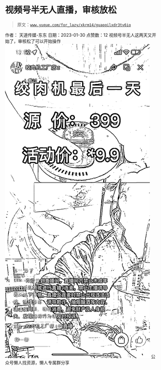# 视频号半无人直播，审核放松

> 原文：[`www.yuque.com/for_lazy/xkrm14/guaoqilxdr3tv6io`](https://www.yuque.com/for_lazy/xkrm14/guaoqilxdr3tv6io)

<ne-p id="ua75f9a08" data-lake-id="ua75f9a08"><ne-text id="ub1572160">作者： 天道传媒-东东</ne-text></ne-p> <ne-p id="u88c3f19d" data-lake-id="u88c3f19d"><ne-text id="u4e828f61">日期：2023-01-30</ne-text></ne-p> <ne-p id="u622b993b" data-lake-id="u622b993b"><ne-text id="u727f0d8a">点赞数：</ne-text><ne-text id="u3a0b7267" ne-bold="true">12</ne-text></ne-p> <ne-hole id="u7fd629b9" data-lake-id="u7fd629b9"><ne-card data-card-name="hr" data-card-type="block" id="EJhnO" data-event-boundary="card"><ne-p id="u2bbdbb71" data-lake-id="u2bbdbb71"><ne-text id="ue34e0e23">视频号半无人这两天又开始了，审核松了可以开始操作</ne-text></ne-p> <ne-p id="u27f937cb" data-lake-id="u27f937cb"><ne-card data-card-name="image" data-card-type="inline" id="TqjHM" data-event-boundary="card">![](img/c9f4316a9edfb3279438a1245507723c.png)</ne-card></ne-p> <ne-hole id="ua2e01eb4" data-lake-id="ua2e01eb4"><ne-card data-card-name="hr" data-card-type="block" id="siVPo" data-event-boundary="card"><ne-p id="u6fb7fcf1" data-lake-id="u6fb7fcf1"><ne-text id="ua65e4de0">公众号懒人找资源，懒人专属群分享</ne-text></ne-p></ne-card></ne-hole></ne-card></ne-hole>